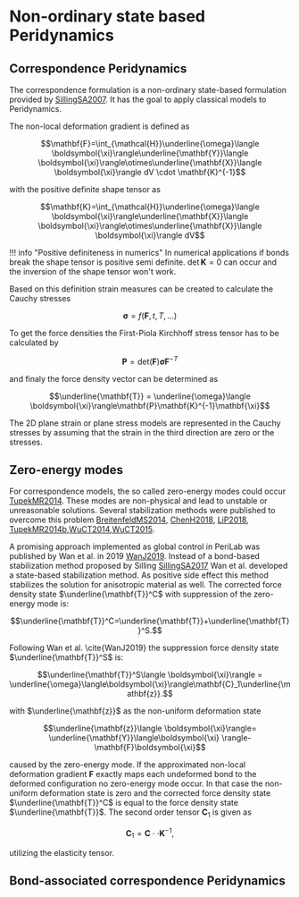 # Non-ordinary state based Peridynamics
## Correspondence Peridynamics

The correspondence formulation is a non-ordinary state-based formulation provided by [SillingSA2007](@cite). It has the goal to apply classical models to Peridynamics.

The non-local deformation gradient is defined as

$$\mathbf{F}=\int_{\mathcal{H}}\underline{\omega}\langle \boldsymbol{\xi}\rangle\underline{\mathbf{Y}}\langle \boldsymbol{\xi}\rangle\otimes\underline{\mathbf{X}}\langle \boldsymbol{\xi}\rangle dV \cdot \mathbf{K}^{-1}$$

with the positive definite shape tensor as

$$\mathbf{K}=\int_{\mathcal{H}}\underline{\omega}\langle \boldsymbol{\xi}\rangle\underline{\mathbf{X}}\langle \boldsymbol{\xi}\rangle\otimes\underline{\mathbf{X}}\langle \boldsymbol{\xi}\rangle dV$$

!!! info "Positive definiteness in numerics"
    In numerical applications if bonds break the shape tensor is positive semi definite. $\det\mathbf{K}=0$ can occur and the inversion of the shape tensor won't work.

Based on this definition strain measures can be created to calculate the Cauchy stresses

$$\boldsymbol{\sigma} = f(\mathbf{F}, t, T, ...)$$

To get the force densities the First-Piola Kirchhoff stress tensor has to be calculated by

$$\mathbf{P} = \text{det}(\mathbf{F})\boldsymbol{\sigma}\mathbf{F}^{-T}$$

and finaly the force density vector can be determined as

$$\underline{\mathbf{T}} = \underline{\omega}\langle \boldsymbol{\xi}\rangle\mathbf{P}\mathbf{K}^{-1}\mathbf{\xi}$$

The 2D plane strain or plane stress models are represented in the Cauchy stresses by assuming that the strain in the third direction are zero or the stresses.

## Zero-energy modes

For correspondence models, the so called zero-energy modes could occur [TupekMR2014](@cite). These modes are non-physical and lead to unstable or unreasonable solutions. Several stabilization methods were published to overcome this problem [BreitenfeldMS2014](@cite), [ChenH2018](@cite), [LiP2018](@cite), [TupekMR2014b](@cite),[WuCT2014](@cite),[WuCT2015](@cite).

A promising approach implemented as global control in PeriLab was published by Wan et al. in 2019 [WanJ2019](@cite). Instead of a bond-based stabilization method proposed by Silling [SillingSA2017](@cite) Wan et al. developed a state-based stabilization method. As positive side effect this method stabilizes the solution for anisotropic material as well. The corrected force density state $\underline{\mathbf{T}}^C$ with suppression of the zero-energy mode is:

$$\underline{\mathbf{T}}^C=\underline{\mathbf{T}}+\underline{\mathbf{T}}^S.$$

Following Wan et al. \cite{WanJ2019} the suppression force density state $\underline{\mathbf{T}}^S$ is:

$$\underline{\mathbf{T}}^S\langle \boldsymbol{\xi}\rangle = \underline{\omega}\langle\boldsymbol{\xi}\rangle\mathbf{C}_1\underline{\mathbf{z}}.$$

with $\underline{\mathbf{z}}$ as the non-uniform deformation state

$$\underline{\mathbf{z}}\langle \boldsymbol{\xi}\rangle= \underline{\mathbf{Y}}\langle\boldsymbol{\xi} \rangle-\mathbf{F}\boldsymbol{\xi}$$

caused by the zero-energy mode. If the approximated non-local deformation gradient
$\mathbf{F}$ exactly maps each undeformed bond to the deformed configuration  no zero-energy mode occur. In that case the non-uniform deformation state is zero and the corrected force density state $\underline{\mathbf{T}}^C$ is equal to the force density state $\underline{\mathbf{T}}$. The second order tensor $\mathbf{C}_1$ is given as

$$\mathbf{C}_1=\mathbf{C}\cdot\cdot\mathbf{K}^{-1},$$

utilizing the elasticity tensor.
## Bond-associated correspondence Peridynamics

